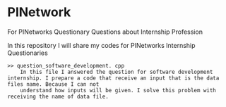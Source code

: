 # PINetwork
For PINetworks Questionary Questions about Internship Profession

In this repository I will share my codes for PINetworks Internship Questionaries

    >> question_software_development. cpp
        In this file I answered the question for software development internship. I prepare a code that receive an input that is the data files name. Because I can not 
        understand how inputs will be given. I solve this problem with receiving the name of data file.
